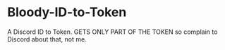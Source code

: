 # Bloody-ID-to-Token
A Discord ID to Token. GETS ONLY PART OF THE TOKEN so complain to Discord about that, not me.
